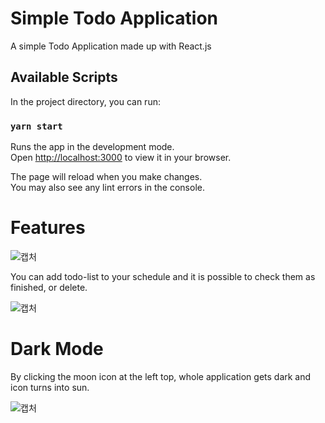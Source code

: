# Simple Todo Application

A simple Todo Application made up with React.js

## Available Scripts

In the project directory, you can run:

### `yarn start`

Runs the app in the development mode.\
Open [http://localhost:3000](http://localhost:3000) to view it in your browser.

The page will reload when you make changes.\
You may also see any lint errors in the console.

# Features
![캡처](https://user-images.githubusercontent.com/78118588/210286075-1c01eb90-909e-49b2-8e87-258b0fc9dd59.JPG)

You can add todo-list to your schedule and it is possible to check them as finished, or delete.

![캡처](https://user-images.githubusercontent.com/78118588/210286146-c799184b-744b-4c68-b122-c7f5c7495a8f.JPG)

# Dark Mode

By clicking the moon icon at the left top, whole application gets dark and icon turns into sun.

![캡처](https://user-images.githubusercontent.com/78118588/210286187-42285be4-2017-4506-a816-e1991baf459d.JPG)



